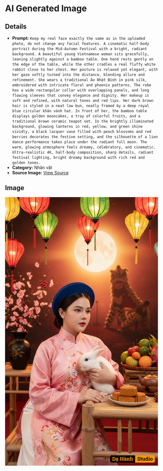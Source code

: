 # AI Generated Image

## Details
- **Prompt:** `Keep my real face exactly the same as in the uploaded photo, do not change any facial features.
A cinematic half-body portrait during the Mid-Autumn Festival with a bright, radiant background. A beautiful young Vietnamese woman sits gracefully, leaning slightly against a bamboo table. One hand rests gently on the edge of the table, while the other cradles a real fluffy white rabbit close to her chest. Her posture is relaxed yet elegant, with her gaze softly turned into the distance, blending allure and refinement.
She wears a traditional Áo Nhật Bình in pink silk, embroidered with intricate floral and phoenix patterns. The robe has a wide rectangular collar with overlapping panels, and long flowing sleeves that convey elegance and dignity. Her makeup is soft and refined, with natural tones and red lips. Her dark brown hair is styled in a neat low bun, neatly framed by a deep royal blue circular khăn vành hat.
In front of her, the bamboo table displays golden mooncakes, a tray of colorful fruits, and a traditional brown ceramic teapot set.
In the brightly illuminated background, glowing lanterns in red, yellow, and green shine vividly, a black lacquer vase filled with peach blossoms and red berries decorates the festive setting, and the silhouette of a lion dance performance takes place under the radiant full moon. The warm, glowing atmosphere feels dreamy, celebratory, and cinematic.
Ultra-realistic 4K, half-body composition, sharp details, radiant festival lighting, bright dreamy background with rich red and golden tones.`
- **Category:** Nhân vật
- **Source Image:** [View Source](https://raw.githubusercontent.com/lenzcomvth/ImageLibrary/main/Female.png)

## Image
![AI Generated Image](./image-2025-10-04T12-31-21-918Z.png)